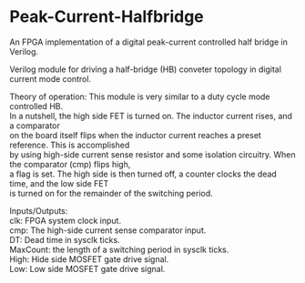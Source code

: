 # Peak-Current-Halfbridge
An FPGA implementation of a digital peak-current controlled half bridge in Verilog.

Verilog module for driving a half-bridge (HB) conveter topology in digital current mode control.				
																												
Theory of operation: This module is very similar to a duty cycle mode controlled HB.							
In a nutshell, the high side FET is turned on. The inductor current rises, and a comparator						
on the board itself flips when the inductor current reaches a preset reference. This is accomplished			
by using high-side current sense resistor and some isolation circuitry. When the comparator (cmp) flips high,	
a flag is set. The high side is then turned off, a counter clocks the dead time, and the low side FET 			
is turned on for the remainder of the switching period. 														
																												
Inputs/Outputs:																									
clk: FPGA system clock input. 																					
cmp: The high-side current sense comparator input.																
DT: Dead time in sysclk ticks.																					
MaxCount: the length of a switching period in sysclk ticks.														
High: Hide side MOSFET gate drive signal.																		
Low: Low side MOSFET gate drive signal.	